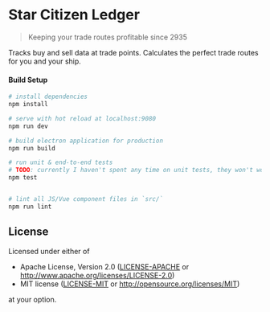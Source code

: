 # Star Citizen Ledger

> Keeping your trade routes profitable since 2935

Tracks buy and sell data at trade points.
Calculates the perfect trade routes for you and your ship.

#### Build Setup

``` bash
# install dependencies
npm install

# serve with hot reload at localhost:9080
npm run dev

# build electron application for production
npm run build

# run unit & end-to-end tests
# TODO: currently I haven't spent any time on unit tests, they won't work
npm test


# lint all JS/Vue component files in `src/`
npm run lint

```

## License
Licensed under either of
 * Apache License, Version 2.0 ([LICENSE-APACHE](LICENSE-APACHE) or http://www.apache.org/licenses/LICENSE-2.0)
 * MIT license ([LICENSE-MIT](LICENSE-MIT) or http://opensource.org/licenses/MIT)

at your option.
